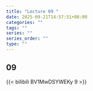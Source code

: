 ```yaml
---
title: "Lecture 09 "
date: 2025-09-21T14:57:51+08:00
categories: ""
tags: ""
series: ""
series_order: ""
type: ""
---
```


## 09 

{{< bilibili BV1MwDSYWEKy 9 >}}


